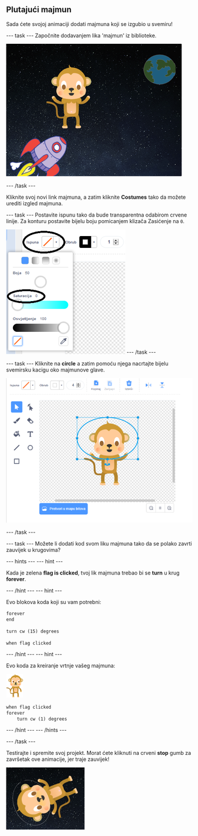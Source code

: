 ## Plutajući majmun

Sada ćete svojoj animaciji dodati majmuna koji se izgubio u svemiru!

\--- task \--- Započnite dodavanjem lika 'majmun' iz biblioteke.

![Dodavanje lika majmuna](images/space-monkey-sprite.png)

\--- /task \---

Kliknite svoj novi link majmuna, a zatim kliknite **Costumes** tako da možete urediti izgled majmuna.

\--- task \--- Postavite ispunu tako da bude transparentna odabirom crvene linije. Za konturu postavite bijelu boju pomicanjem klizača Zasićenje na `0`.

![Napravite bijelu boju](images/make-white.png) \--- /task \---

\--- task \--- Kliknite na **circle** a zatim pomoću njega nacrtajte bijelu svemirsku kacigu oko majmunove glave.

![Svemirska kaciga za majmuna](images/space-monkey-edit.png)

\--- /task \---

\--- task \--- Možete li dodati kod svom liku majmuna tako da se polako zavrti zauvijek u krugovima?

\--- hints \--- \--- hint \---

Kada je zelena **flag is clicked**, tvoj lik majmuna trebao bi se **turn** u krug **forever**.

\--- /hint \--- \--- hint \---

Evo blokova koda koji su vam potrebni:

```blocks3
forever
end

turn cw (15) degrees

when flag clicked
```

\--- /hint \--- \--- hint \---

Evo koda za kreiranje vrtnje vašeg majmuna:

![Lik majmuna](images/sprite-monkey.png)

```blocks3
when flag clicked
forever
    turn cw (1) degrees
```

\--- /hint \--- \--- /hints \---

\--- /task \---

Testirajte i spremite svoj projekt. Morat ćete kliknuti na crveni **stop** gumb za završetak ove animacije, jer traje zauvijek!

![Ispitajte vrtnju majmuna](images/space-spin-test.png)